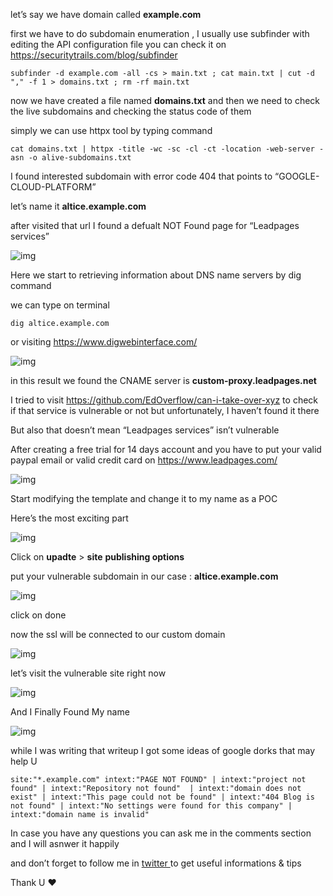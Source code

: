 let’s say we have domain called **example.com**

first we have to do subdomain enumeration , I usually use subfinder with editing the API configuration file you can check it on https://securitytrails.com/blog/subfinder

```
subfinder -d example.com -all -cs > main.txt ; cat main.txt | cut -d "," -f 1 > domains.txt ; rm -rf main.txt
```

now we have created a file named **domains.txt** and then we need to check the live subdomains and checking the status code of them

simply we can use httpx tool by typing command

```
cat domains.txt | httpx -title -wc -sc -cl -ct -location -web-server -asn -o alive-subdomains.txt 
```

I found interested subdomain with error code 404 that points to “GOOGLE-CLOUD-PLATFORM”

let’s name it **altice.example.com**

after visited that url I found a defualt NOT Found page for “Leadpages services”

![img](https://miro.medium.com/v2/resize:fit:700/1*ztGCUXKvVP26OfUnxcBHCw.png)

Here we start to retrieving information about DNS name servers by dig command

we can type on terminal

```
dig altice.example.com
```

or visiting https://www.digwebinterface.com/

![img](https://miro.medium.com/v2/resize:fit:700/1*IB6gCh7RW4UQrX2cQbzn6A.png)

in this result we found the CNAME server is **custom-proxy.leadpages.net**

I tried to visit https://github.com/EdOverflow/can-i-take-over-xyz to check if that service is vulnerable or not but unfortunately, I haven’t found it there

But also that doesn’t mean “Leadpages services” isn’t vulnerable

After creating a free trial for 14 days account and you have to put your valid paypal email or valid credit card on https://www.leadpages.com/

![img](https://miro.medium.com/v2/resize:fit:700/1*Frf5ZVqU0aJf_llnLkdeBg.png)

Start modifying the template and change it to my name as a POC

Here’s the most exciting part

![img](https://miro.medium.com/v2/resize:fit:404/1*MCmQ0B-8TGazxC0BKDTTSw.gif)

Click on **upadte** > **site** **publishing options**

put your vulnerable subdomain in our case : **altice.example.com**

![img](https://miro.medium.com/v2/resize:fit:700/1*KVydSRfjsghnbY48AGPBIg.png)

click on done

now the ssl will be connected to our custom domain

![img](https://miro.medium.com/v2/resize:fit:700/1*6PsXWQ7BLBznfkxU_XrRjA.png)

let’s visit the vulnerable site right now

![img](https://miro.medium.com/v2/resize:fit:700/1*GLE7xfDLErT-02EH-fEvUQ.png)

And I Finally Found My name

![img](https://miro.medium.com/v2/resize:fit:489/1*CF10dLLcjbNw7GeV_uUD9A.png)

while I was writing that writeup I got some ideas of google dorks that may help U

```
site:"*.example.com" intext:"PAGE NOT FOUND" | intext:"project not found" | intext:"Repository not found"  | intext:"domain does not exist" | intext:"This page could not be found" | intext:"404 Blog is not found" | intext:"No settings were found for this company" | intext:"domain name is invalid"
```

In case you have any questions you can ask me in the comments section and I will asnwer it happily

and don’t forget to follow me in [twitter ](https://twitter.com/Amr_MustafaAA)to get useful informations & tips

Thank U ❤